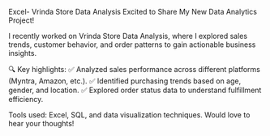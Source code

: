 Excel- Vrinda Store Data Analysis
Excited to Share My New Data Analytics Project! 

I recently worked on Vrinda Store Data Analysis, where I explored sales trends, customer behavior, and order patterns to gain actionable business insights.

🔍 Key highlights:
✅ Analyzed sales performance across different platforms (Myntra, Amazon, etc.).
✅ Identified purchasing trends based on age, gender, and location.
✅ Explored order status data to understand fulfillment efficiency.

Tools used: Excel, SQL, and data visualization techniques.
Would love to hear your thoughts! 

